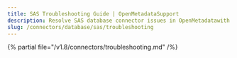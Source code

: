 ```yaml
---
title: SAS Troubleshooting Guide | OpenMetadataSupport
description: Resolve SAS database connector issues in OpenMetadatawith expert troubleshooting guides, common error fixes, and step-by-step solutions for seamless integration.
slug: /connectors/database/sas/troubleshooting
---
```


{% partial file="/v1.8/connectors/troubleshooting.md" /%}
